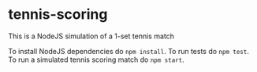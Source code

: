 # tennis-scoring
This is a NodeJS simulation of a 1-set tennis match

To install NodeJS dependencies do `npm install`.
To run tests do `npm test`.
To run a simulated tennis scoring match do `npm start`.
